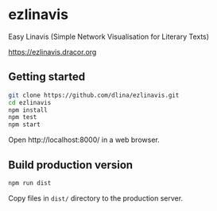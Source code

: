 # ezlinavis

Easy Linavis (Simple Network Visualisation for Literary Texts)

https://ezlinavis.dracor.org

## Getting started

```bash
git clone https://github.com/dlina/ezlinavis.git
cd ezlinavis
npm install
npm test
npm start
```

Open http://localhost:8000/ in a web browser.

## Build production version

```bash
npm run dist
```

Copy files in `dist/` directory to the production server.
